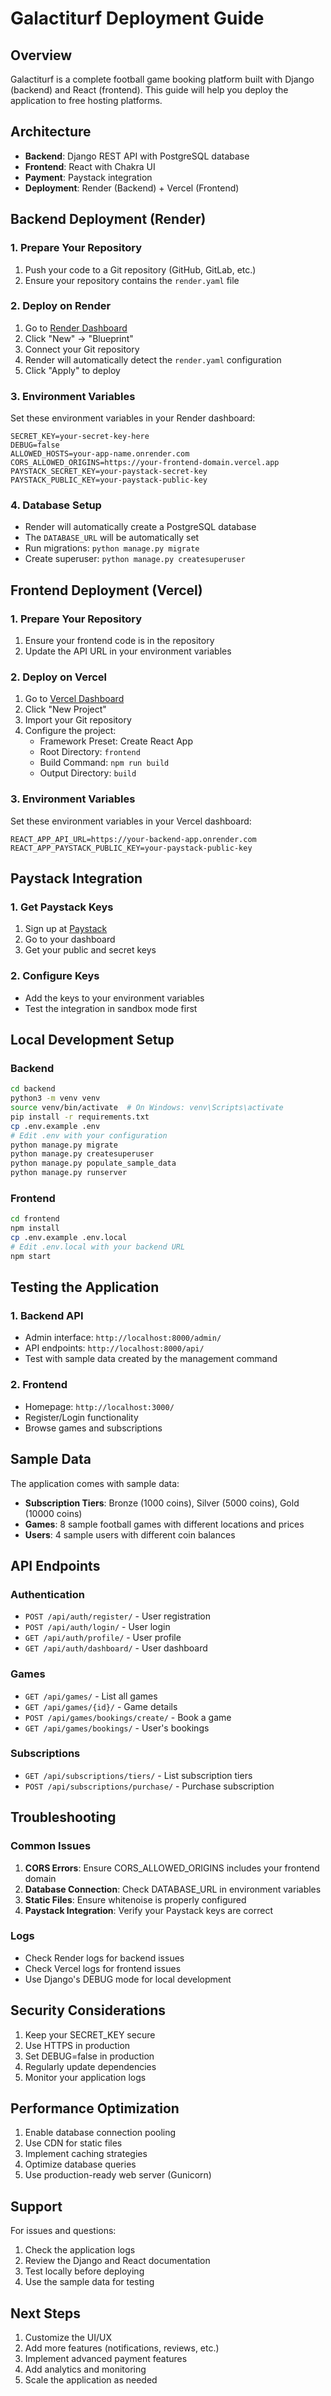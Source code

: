 # Galactiturf Deployment Guide

## Overview
Galactiturf is a complete football game booking platform built with Django (backend) and React (frontend). This guide will help you deploy the application to free hosting platforms.

## Architecture
- **Backend**: Django REST API with PostgreSQL database
- **Frontend**: React with Chakra UI
- **Payment**: Paystack integration
- **Deployment**: Render (Backend) + Vercel (Frontend)

## Backend Deployment (Render)

### 1. Prepare Your Repository
1. Push your code to a Git repository (GitHub, GitLab, etc.)
2. Ensure your repository contains the `render.yaml` file

### 2. Deploy on Render
1. Go to [Render Dashboard](https://dashboard.render.com/)
2. Click "New" → "Blueprint"
3. Connect your Git repository
4. Render will automatically detect the `render.yaml` configuration
5. Click "Apply" to deploy

### 3. Environment Variables
Set these environment variables in your Render dashboard:

```
SECRET_KEY=your-secret-key-here
DEBUG=false
ALLOWED_HOSTS=your-app-name.onrender.com
CORS_ALLOWED_ORIGINS=https://your-frontend-domain.vercel.app
PAYSTACK_SECRET_KEY=your-paystack-secret-key
PAYSTACK_PUBLIC_KEY=your-paystack-public-key
```

### 4. Database Setup
- Render will automatically create a PostgreSQL database
- The `DATABASE_URL` will be automatically set
- Run migrations: `python manage.py migrate`
- Create superuser: `python manage.py createsuperuser`

## Frontend Deployment (Vercel)

### 1. Prepare Your Repository
1. Ensure your frontend code is in the repository
2. Update the API URL in your environment variables

### 2. Deploy on Vercel
1. Go to [Vercel Dashboard](https://vercel.com/dashboard)
2. Click "New Project"
3. Import your Git repository
4. Configure the project:
   - Framework Preset: Create React App
   - Root Directory: `frontend`
   - Build Command: `npm run build`
   - Output Directory: `build`

### 3. Environment Variables
Set these environment variables in your Vercel dashboard:

```
REACT_APP_API_URL=https://your-backend-app.onrender.com
REACT_APP_PAYSTACK_PUBLIC_KEY=your-paystack-public-key
```

## Paystack Integration

### 1. Get Paystack Keys
1. Sign up at [Paystack](https://paystack.com/)
2. Go to your dashboard
3. Get your public and secret keys

### 2. Configure Keys
- Add the keys to your environment variables
- Test the integration in sandbox mode first

## Local Development Setup

### Backend
```bash
cd backend
python3 -m venv venv
source venv/bin/activate  # On Windows: venv\Scripts\activate
pip install -r requirements.txt
cp .env.example .env
# Edit .env with your configuration
python manage.py migrate
python manage.py createsuperuser
python manage.py populate_sample_data
python manage.py runserver
```

### Frontend
```bash
cd frontend
npm install
cp .env.example .env.local
# Edit .env.local with your backend URL
npm start
```

## Testing the Application

### 1. Backend API
- Admin interface: `http://localhost:8000/admin/`
- API endpoints: `http://localhost:8000/api/`
- Test with sample data created by the management command

### 2. Frontend
- Homepage: `http://localhost:3000/`
- Register/Login functionality
- Browse games and subscriptions

## Sample Data
The application comes with sample data:
- **Subscription Tiers**: Bronze (1000 coins), Silver (5000 coins), Gold (10000 coins)
- **Games**: 8 sample football games with different locations and prices
- **Users**: 4 sample users with different coin balances

## API Endpoints

### Authentication
- `POST /api/auth/register/` - User registration
- `POST /api/auth/login/` - User login
- `GET /api/auth/profile/` - User profile
- `GET /api/auth/dashboard/` - User dashboard

### Games
- `GET /api/games/` - List all games
- `GET /api/games/{id}/` - Game details
- `POST /api/games/bookings/create/` - Book a game
- `GET /api/games/bookings/` - User's bookings

### Subscriptions
- `GET /api/subscriptions/tiers/` - List subscription tiers
- `POST /api/subscriptions/purchase/` - Purchase subscription

## Troubleshooting

### Common Issues
1. **CORS Errors**: Ensure CORS_ALLOWED_ORIGINS includes your frontend domain
2. **Database Connection**: Check DATABASE_URL in environment variables
3. **Static Files**: Ensure whitenoise is properly configured
4. **Paystack Integration**: Verify your Paystack keys are correct

### Logs
- Check Render logs for backend issues
- Check Vercel logs for frontend issues
- Use Django's DEBUG mode for local development

## Security Considerations
1. Keep your SECRET_KEY secure
2. Use HTTPS in production
3. Set DEBUG=false in production
4. Regularly update dependencies
5. Monitor your application logs

## Performance Optimization
1. Enable database connection pooling
2. Use CDN for static files
3. Implement caching strategies
4. Optimize database queries
5. Use production-ready web server (Gunicorn)

## Support
For issues and questions:
1. Check the application logs
2. Review the Django and React documentation
3. Test locally before deploying
4. Use the sample data for testing

## Next Steps
1. Customize the UI/UX
2. Add more features (notifications, reviews, etc.)
3. Implement advanced payment features
4. Add analytics and monitoring
5. Scale the application as needed